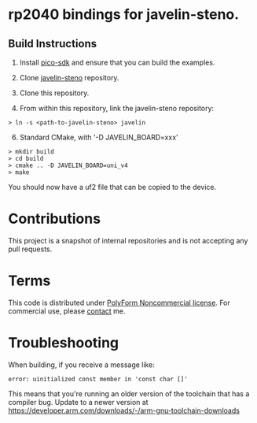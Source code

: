 # rp2040 bindings for javelin-steno.

## Build Instructions

1. Install [pico-sdk](https://github.com/raspberrypi/pico-sdk) and ensure that
   you can build the examples.

2. Clone [javelin-steno](https://github.com/jthlim/javelin-steno) repository.

3. Clone this repository.

4. From within this repository, link the javelin-steno repository:

```
> ln -s <path-to-javelin-steno> javelin
```

6. Standard CMake, with '-D JAVELIN_BOARD=xxx'

```
> mkdir build
> cd build
> cmake .. -D JAVELIN_BOARD=uni_v4
> make
```

You should now have a uf2 file that can be copied to the device.

# Contributions

This project is a snapshot of internal repositories and is not accepting any
pull requests.

# Terms

This code is distributed under [PolyForm Noncommercial license](LICENSE.txt).
For commercial use, please [contact](mailto:jeff@lim.au) me.

# Troubleshooting

When building, if you receive a message like:

```
error: uinitialized const member in 'const char []'
```

This means that you're running an older version of the toolchain that has a
compiler bug. Update to a newer version at
https://developer.arm.com/downloads/-/arm-gnu-toolchain-downloads
